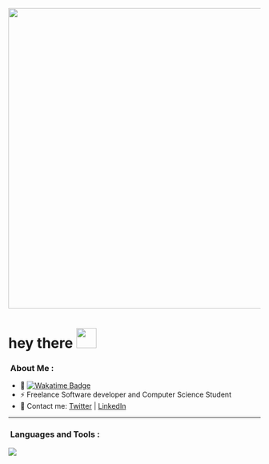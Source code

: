 <p align="center"><img src="https://media.licdn.com/dms/image/D4D16AQH6VDTQuhqu0Q/profile-displaybackgroundimage-shrink_350_1400/0/1704738922030?e=1716422400&v=beta&t=iq12rumOjKY9SzRJ0Om_ArQ9r86JeI229RPMEt7Zy_E" width="600"/></p>

<h1 align="left">hey there <img src="https://media.giphy.com/media/hvRJCLFzcasrR4ia7z/giphy.gif" width="40"></h1>

### &nbsp;About Me :
- 🚀 <a href="https://wakatime.com/@mochaaless"> <img src="https://wakatime.com/badge/user/018b821c-d9fc-42c8-b52e-7adba12899a1.svg" alt="Wakatime Badge" > </a>
- ⚡ Freelance Software developer and Computer Science Student
- 💬 Contact me: [Twitter](https://twitter.com/mochaaless) | [LinkedIn](https://www.linkedin.com/in/david-mochales/)
  
---

### &nbsp;Languages and Tools :
![](https://skillicons.dev/icons?i=py,ts,java,cpp,mongodb,mysql,postman,git,vscode&theme=light&perline=25)
